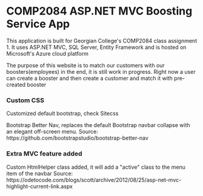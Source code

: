<h1> COMP2084 ASP.NET MVC Boosting Service App</h1>

<p>This application is built for Georgian College's COMP2084 class assignment 1.
It uses ASP.NET MVC, SQL Server, Entity Framework and is hosted on Microsoft's Azure cloud platform</p>

<p>The purpose of this website is to match our customers with our boosters(employees) in the end, it is still work in progress. Right now a user can create a booster and then create a customer and match it with pre-created booster</p>

<h3>Custom CSS</h3>
<p>Customized default bootstrap, check Sitecss</p>
<p>Bootstrap Better Nav, replaces the default Bootstrap navbar collapse with an elegant off-screen menu. Source: https://github.com/bootstrapstudio/bootstrap-better-nav</p>

<h3>Extra MVC feature added</h3>
<p>Custom HtmlHelper class added, it will add a "active" class to the menu item of the navbar Source: https://odetocode.com/blogs/scott/archive/2012/08/25/asp-net-mvc-highlight-current-link.aspx</p>


<p></p>